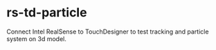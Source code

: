 # rs-td-particle
Connect Intel RealSense to TouchDesigner to test tracking and particle system on 3d model.
